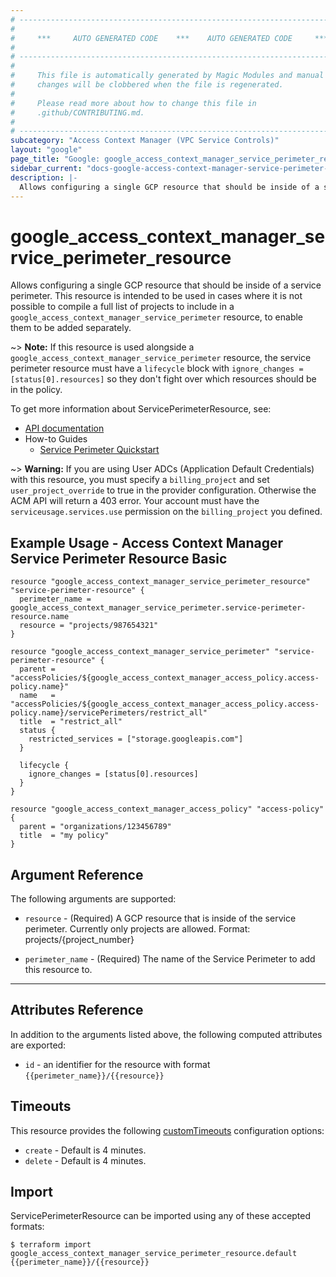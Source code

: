 ```yaml
---
# ----------------------------------------------------------------------------
#
#     ***     AUTO GENERATED CODE    ***    AUTO GENERATED CODE     ***
#
# ----------------------------------------------------------------------------
#
#     This file is automatically generated by Magic Modules and manual
#     changes will be clobbered when the file is regenerated.
#
#     Please read more about how to change this file in
#     .github/CONTRIBUTING.md.
#
# ----------------------------------------------------------------------------
subcategory: "Access Context Manager (VPC Service Controls)"
layout: "google"
page_title: "Google: google_access_context_manager_service_perimeter_resource"
sidebar_current: "docs-google-access-context-manager-service-perimeter-resource"
description: |-
  Allows configuring a single GCP resource that should be inside of a service perimeter.
---
```


# google\_access\_context\_manager\_service\_perimeter\_resource

Allows configuring a single GCP resource that should be inside of a service perimeter.
This resource is intended to be used in cases where it is not possible to compile a full list
of projects to include in a `google_access_context_manager_service_perimeter` resource,
to enable them to be added separately.

~> **Note:** If this resource is used alongside a `google_access_context_manager_service_perimeter` resource,
the service perimeter resource must have a `lifecycle` block with `ignore_changes = [status[0].resources]` so
they don't fight over which resources should be in the policy.


To get more information about ServicePerimeterResource, see:

* [API documentation](https://cloud.google.com/access-context-manager/docs/reference/rest/v1/accessPolicies.servicePerimeters)
* How-to Guides
    * [Service Perimeter Quickstart](https://cloud.google.com/vpc-service-controls/docs/quickstart)

~> **Warning:** If you are using User ADCs (Application Default Credentials) with this resource,
you must specify a `billing_project` and set `user_project_override` to true 
in the provider configuration. Otherwise the ACM API will return a 403 error. 
Your account must have the `serviceusage.services.use` permission on the 
`billing_project` you defined.

## Example Usage - Access Context Manager Service Perimeter Resource Basic


```hcl
resource "google_access_context_manager_service_perimeter_resource" "service-perimeter-resource" {
  perimeter_name = google_access_context_manager_service_perimeter.service-perimeter-resource.name
  resource = "projects/987654321"
}

resource "google_access_context_manager_service_perimeter" "service-perimeter-resource" {
  parent = "accessPolicies/${google_access_context_manager_access_policy.access-policy.name}"
  name   = "accessPolicies/${google_access_context_manager_access_policy.access-policy.name}/servicePerimeters/restrict_all"
  title  = "restrict_all"
  status {
    restricted_services = ["storage.googleapis.com"]
  }

  lifecycle {
    ignore_changes = [status[0].resources]
  }
}

resource "google_access_context_manager_access_policy" "access-policy" {
  parent = "organizations/123456789"
  title  = "my policy"
}
```

## Argument Reference

The following arguments are supported:


* `resource` -
  (Required)
  A GCP resource that is inside of the service perimeter.
  Currently only projects are allowed.
  Format: projects/{project_number}

* `perimeter_name` -
  (Required)
  The name of the Service Perimeter to add this resource to.


- - -



## Attributes Reference

In addition to the arguments listed above, the following computed attributes are exported:

* `id` - an identifier for the resource with format `{{perimeter_name}}/{{resource}}`


## Timeouts

This resource provides the following
[customTimeouts](https://www.pulumi.com/docs/intro/concepts/programming-model/#customtimeouts) configuration options:

- `create` - Default is 4 minutes.
- `delete` - Default is 4 minutes.

## Import

ServicePerimeterResource can be imported using any of these accepted formats:

```
$ terraform import google_access_context_manager_service_perimeter_resource.default {{perimeter_name}}/{{resource}}
```
